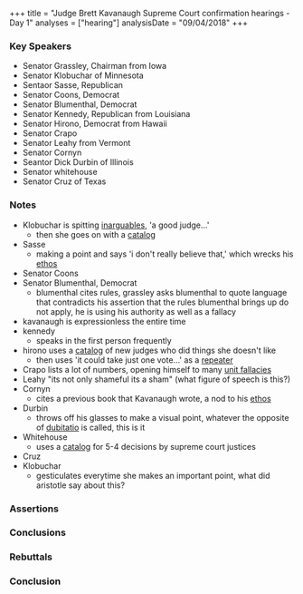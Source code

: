 +++
title = "Judge Brett Kavanaugh Supreme Court confirmation hearings - Day 1"
analyses = ["hearing"]
analysisDate = "09/04/2018"
+++

### Key Speakers
- Senator Grassley, Chairman from Iowa
- Senator Klobuchar of Minnesota
- Sentaor Sasse, Republican
- Senator Coons, Democrat
- Senator Blumenthal, Democrat
- Senator Kennedy, Republican from Louisiana 
- Senator Hirono, Democrat from Hawaii
- Senator Crapo
- Senator Leahy from Vermont
- Senator Cornyn
- Seantor Dick Durbin of Illinois
- Senator whitehouse
- Senator Cruz of Texas

### Notes
- Klobuchar is spitting [inarguables](), 'a good judge...'
  - then she goes on with a [catalog]()
- Sasse
  - making a point and says 'i don't really believe that,' which wrecks his [ethos]()
- Senator Coons
- Senator Blumenthal, Democrat
  - blumenthal cites rules, grassley asks blumenthal to quote language that contradicts his assertion that the rules blumenthal brings up do not apply, he is using his authority as well as a fallacy
- kavanaugh is expressionless the entire time
- kennedy
  - speaks in the first person frequently
- hirono uses a [catalog]() of new judges who did things she doesn't like
  - then uses 'it could take just one vote...' as a [repeater]()
- Crapo lists a lot of numbers, opening himself to many [unit fallacies]()
- Leahy 
  "its not only shameful its a sham" (what figure of speech is this?)
- Cornyn
  - cites a previous book that Kavanaugh wrote, a nod to his [ethos]()
- Durbin
  - throws off his glasses to make a visual point, whatever the opposite of [dubitatio]() is called, this is it
- Whitehouse
  - uses a [catalog]() for 5-4 decisions by supreme court justices
- Cruz
- Klobuchar
  - gesticulates everytime she makes an important point, what did aristotle say about this?  

### Assertions

### Conclusions


### Rebuttals 

### Conclusion
